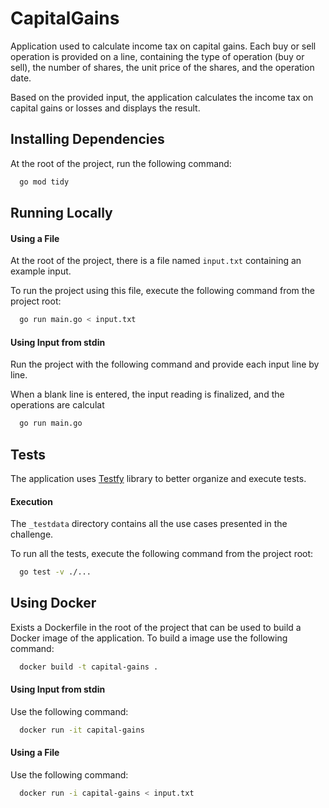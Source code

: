 
# CapitalGains
Application used to calculate income tax on capital gains.
Each buy or sell operation is provided on a line, containing the type of operation (buy or sell), the number of shares, the unit price of the shares, and the operation date.

Based on the provided input, the application calculates the income tax on capital gains or losses and displays the result.

## Installing Dependencies
At the root of the project, run the following command:
```bash
  go mod tidy 
```

## Running Locally
#### Using a File
At the root of the project, there is a file named `input.txt` containing an example input.

To run the project using this file, execute the following command from the project root:
```bash
  go run main.go < input.txt
```


#### Using Input from stdin
Run the project with the following command and provide each input line by line.

When a blank line is entered, the input reading is finalized, and the operations are calculat
```bash
  go run main.go
```


## Tests
The application uses [Testfy](https://github.com/stretchr/testify) library to better organize and execute tests.


#### Execution
The `_testdata` directory contains all the use cases presented in the challenge.

To run all the tests, execute the following command from the project root:
```bash
  go test -v ./...
```

## Using Docker

Exists a Dockerfile in the root of the project that can be used to build a Docker image of the application.
To build a image use the following command:

```bash
  docker build -t capital-gains .
```

#### Using Input from stdin
Use the following command:
```bash
  docker run -it capital-gains
```
#### Using a File
Use the following command:
```bash
  docker run -i capital-gains < input.txt
```